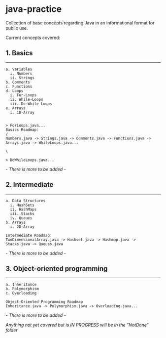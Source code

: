 # java-practice

Collection of base concepts regarding Java in an informational format for public use.

Current concepts covered:

  ## 1. Basics
  ---
    a. Variables
      i. Numbers
      ii. Strings
    b. Comments 
    c. Functions
    d. Loops
      i. For-Loops
      ii. While-Loops
      iii. Do-While Loops
    e. Arrays
      i. 1D-Array
    
                                                                                     > ForLoops.java...
    Basics Roadmap:                                                                /
    Numbers.java -> Strings.java -> Comments.java -> Functions.java -> Arrays.java -> WhileLoops.java...
                                                                                   \
                                                                                     > DoWhileLoops.java...


  *- There is more to be added -*
  
  ## 2. Intermediate
  ---
    a. Data Structures
      i. HashSets
      ii. HashMaps
      iii. Stacks
      iv. Queues
    b. Arrays
      i. 2D-Array
      
    Intermediate Roadmap:
    TwoDimensionalArray.java -> Hashset.java -> Hashmap.java -> Stacks.java -> Queues.java
    
  *- There is more to be added -*

  ## 3. Object-oriented programming
  ---
    a. Inheritance
    b. Polymorphism
    c. Overloading
    
    Object-Oriented Programming Roadmap
    Inheritance.java -> Polymorphism.java -> Overloading.java...

  *- There is more to be added -*
  

*Anything not yet covered but is IN PROGRESS will be in the "NotDone" folder*
